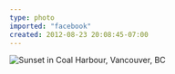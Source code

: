 ```yaml
---
type: photo
imported: "facebook"
created: 2012-08-23 20:08:45-07:00
---
```

![Sunset in Coal Harbour, Vancouver, BC](/media/images/photos/2012/08/coal-harbour.jpg)
